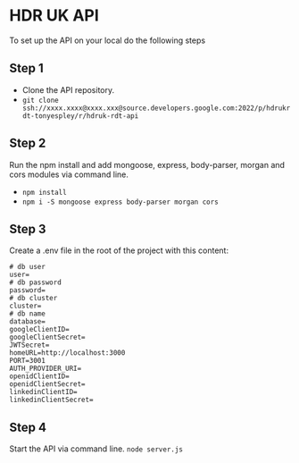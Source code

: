 # HDR UK API
To set up the API on your local do the following steps

## Step 1
* Clone the API repository.
* ```git clone ssh://xxxx.xxxx@xxxx.xxx@source.developers.google.com:2022/p/hdrukrdt-tonyespley/r/hdruk-rdt-api```

## Step 2 
Run the npm install and add mongoose, express, body-parser, morgan and cors modules via command line.
* ```npm install```
* ```npm i -S mongoose express body-parser morgan cors```

## Step 3
Create a .env file in the root of the project with this content:

```
# db user
user=
# db password
password=
# db cluster
cluster=
# db name
database=
googleClientID=
googleClientSecret=
JWTSecret=
homeURL=http://localhost:3000
PORT=3001
AUTH_PROVIDER_URI=
openidClientID=
openidClientSecret=
linkedinClientID=
linkedinClientSecret=
```

## Step 4
Start the API via command line.
```node server.js```